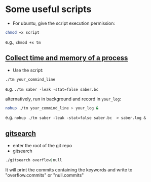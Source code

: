 # Some useful scripts


- For ubuntu, give the script execution permission:

```sh
chmod +x script
```

e.g., `chmod +x tm`

## [Collect time and memory of a process](https://github.com/jumormt/scripts/blob/main/tm)

- Use the script:

```sh
./tm your_commind_line
```

e.g. `./tm saber -leak -stat=false saber.bc`

alternatively, run in background and record in `your_log`:

```sh
nohup ./tm your_commind_line > your_log &
```

e.g. `nohup ./tm saber -leak -stat=false saber.bc  > saber.log &`

## [gitsearch](https://github.com/jumormt/scripts/blob/main/gitsearch)

- enter the root of the git repo
- gitsearch

```sh
./gitsearch overflow|null
```

It will print the commits containing the keywords and write to "overflow.commits" or "null.commits"